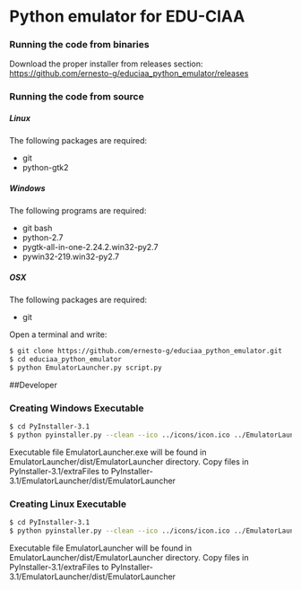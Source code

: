 # Python emulator for EDU-CIAA

### Running the code from binaries

Download the proper installer from releases section: https://github.com/ernesto-g/educiaa_python_emulator/releases



### Running the code from source

##### Linux
The following packages are required:
  - git
  - python-gtk2
  

##### Windows
The following programs are required:
  - git bash
  - python-2.7
  - pygtk-all-in-one-2.24.2.win32-py2.7
  - pywin32-219.win32-py2.7

##### OSX
The following packages are required:
  - git
  
Open a terminal and write:

```sh
$ git clone https://github.com/ernesto-g/educiaa_python_emulator.git
$ cd educiaa_python_emulator
$ python EmulatorLauncher.py script.py
```


##Developer

### Creating Windows Executable

```sh
$ cd PyInstaller-3.1
$ python pyinstaller.py --clean --ico ../icons/icon.ico ../EmulatorLauncher.py
```
Executable file EmulatorLauncher.exe will be found in EmulatorLauncher/dist/EmulatorLauncher directory.
Copy files in PyInstaller-3.1/extraFiles to PyInstaller-3.1/EmulatorLauncher/dist/EmulatorLauncher

### Creating Linux Executable

```sh
$ cd PyInstaller-3.1
$ python pyinstaller.py --clean --ico ../icons/icon.ico ../EmulatorLauncher.py
```
Executable file EmulatorLauncher will be found in EmulatorLauncher/dist/EmulatorLauncher directory.
Copy files in PyInstaller-3.1/extraFiles to PyInstaller-3.1/EmulatorLauncher/dist/EmulatorLauncher
